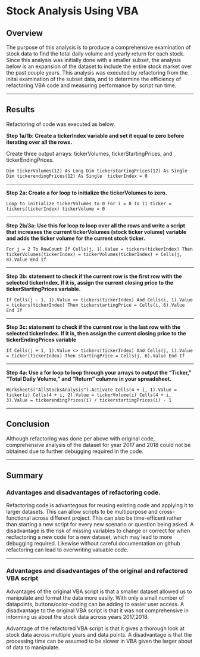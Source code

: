 # Stock Analysis Using VBA 
## Overview
The purpose of this analysis is to produce a comprehensive examination of stock data to find the total daily volume and yearly return for each stock. Since this analysis was initially done with a smaller subset, the analysis below is an expansion of the dataset to include the entire stock market over the past couple years. This analysis was executed by refactoring from the inital examination of the subset data, and to determine the efficiency of refactoring VBA code and measuring performance by script run time. 

---
## Results 
Refactoring of code was executed as below. 

**Step 1a/1b: Create a tickerIndex variable and set it equal to zero before iterating over all the rows.** 

Create three output arrays: tickerVolumes, tickerStartingPrices, and tickerEndingPrices.

   `Dim tickerVolumes(12) As Long
    Dim tickerstartingPrices(12) As Single
    Dim tickerendingPrices(12) As Single 
    tickerIndex = 0`
    
---
**Step 2a: Create a for loop to initialize the tickerVolumes to zero.**

   `Loop to initialize tickerVolumes to 0
    For i = 0 To 11
    ticker = tickers(tickerIndex)
    tickerVolume = 0`
    
---

**Step 2b/3a: Use this for loop to loop over all the rows and write a script that increases the current tickerVolumes (stock ticker volume) variable and adds the ticker volume for the current stock ticker.**

`For j = 2 To RowCount
     If Cells(j, 1).Value = tickers(tickerIndex) Then
               tickerVolumes(tickerIndex) = tickerVolumes(tickerIndex) + Cells(j, 8).Value
               End If`
               
---

**Step 3b: statement to check if the current row is the first row with the selected tickerIndex. If it is,  assign the current closing price to the tickerStartingPrices variable.**

 `If Cells(j - 1, 1).Value <> tickers(tickerIndex) And Cells(i, 1).Value = tickers(tickerIndex) Then
 tickerstartingPrice = Cells(i, 6).Value
               End If`
               
 --- 
 
**Step 3c: statement to check if the current row is the last row with the selected tickerIndex. If it is, then assign the current closing price to the tickerEndingPrices variable**

`If Cells(j + 1, 1).Value <> tickers(tickerIndex) And Cells(j, 1).Value = ticker(tickerIndex) Then
startingPrice = Cells(j, 6).Value
 End If`
 
 --- 
 
**Step 4a: Use a for loop to loop through your arrays to output the “Ticker,” “Total Daily Volume,” and “Return” columns in your spreadsheet.**

  `Worksheets("AllStocksAnalysis").Activate
       Cells(4 + i, 1).Value = ticker(i)
       Cells(4 + i, 2).Value = tickerVolume(i)
       Cells(4 + i, 3).Value = tickerendingPrices(i) / tickerstartingPrices(i) - 1`
       
---
## Conclusion

 Although refactoring was done per above with original code, comprehensive analysis of the dataset for year 2017 and 2018 could not be obtained due to further debugging required in the code.
 
 ---
## Summary
### Advantages and disadvantages of refactoring code.

Refactoring code is advantegous for reusing existing code and applying it to larger datasets. This can allow scripts to be multipurpose and cross-functional across different project. This can also be time-efficent rather than starting a new script for every new scenario or question being asked. A disadvantage is the risk of missing variables to change or correct for when recfactoring a new code for a new dataset, which may lead to more debugging required. Likewise without careful documentation on github refactoring can lead to overwriting valuable code. 

---
### Advantages and disadvantages of the original and refactored VBA script 

Advantages of the original VBA script is that a smaller dataset allowed us to manipulate and format the data more easily. With only a small number of datapoints, buttons/color-coding can be adding to easier user access. A disadvantage to the original VBA script is that it was not comprehensive in informing us about the stock data across years 2017,2018. 


Advantage of the refactored VBA script is that it gives a thorough look at stock data across multiple years and data points. A disadvantage is that the processing time can be assumed to be slower in VBA given the larger about of data to manipulate. 
